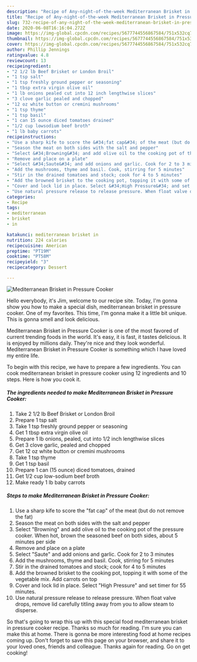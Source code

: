 ```yaml
---
description: "Recipe of Any-night-of-the-week Mediterranean Brisket in Pressure Cooker"
title: "Recipe of Any-night-of-the-week Mediterranean Brisket in Pressure Cooker"
slug: 732-recipe-of-any-night-of-the-week-mediterranean-brisket-in-pressure-cooker
date: 2020-06-08T16:16:04.272Z
image: https://img-global.cpcdn.com/recipes/5677744556867584/751x532cq70/mediterranean-brisket-in-pressure-cooker-recipe-main-photo.jpg
thumbnail: https://img-global.cpcdn.com/recipes/5677744556867584/751x532cq70/mediterranean-brisket-in-pressure-cooker-recipe-main-photo.jpg
cover: https://img-global.cpcdn.com/recipes/5677744556867584/751x532cq70/mediterranean-brisket-in-pressure-cooker-recipe-main-photo.jpg
author: Phillip Jennings
ratingvalue: 4.8
reviewcount: 13
recipeingredient:
- "2 1/2 lb Beef Brisket or London Broil"
- "1 tsp salt"
- "1 tsp freshly ground pepper or seasoning"
- "1 tbsp extra virgin olive oil"
- "1 lb onions pealed cut into 12 inch lengthwise slices"
- "3 clove garlic pealed and chopped"
- "12 oz white button or cremini mushrooms"
- "1 tsp thyme"
- "1 tsp basil"
- "1 can 15 ounce diced tomatoes drained"
- "1/2 cup lowsodium beef broth"
- "1 lb baby carrots"
recipeinstructions:
- "Use a sharp kife to score the &#34;fat cap&#34; of the meat (but do not remove the fat)"
- "Season the meat on both sides with the salt and pepper"
- "Select &#34;Browning&#34; and add olive oil to the cooking pot of the pressure cooker. When hot, brown the seasoned beef on both sides, about 5 minutes per side"
- "Remove and place on a plate"
- "Select &#34;Saute&#34; and add onions and garlic. Cook for 2 to 3 minutes"
- "Add the mushrooms, thyme and basil. Cook, stirring for 5 minutes"
- "Stir in the drained tomatoes and stock; cook for 4 to 5 minutes"
- "Add the browned brisket to the cooking pot, topping it with some of the vegetable mix. Add carrots on top"
- "Cover and lock lid in place. Select &#34;High Pressure&#34; and set timer for 55 minutes."
- "Use natural pressure release to release pressure. When float valve drops, remove lid carefully titling away from you to allow steam to disperse."
categories:
- Recipe
tags:
- mediterranean
- brisket
- in

katakunci: mediterranean brisket in 
nutrition: 224 calories
recipecuisine: American
preptime: "PT19M"
cooktime: "PT58M"
recipeyield: "3"
recipecategory: Dessert

---
```



![Mediterranean Brisket in Pressure Cooker](https://img-global.cpcdn.com/recipes/5677744556867584/751x532cq70/mediterranean-brisket-in-pressure-cooker-recipe-main-photo.jpg)

Hello everybody, it's Jim, welcome to our recipe site. Today, I'm gonna show you how to make a special dish, mediterranean brisket in pressure cooker. One of my favorites. This time, I'm gonna make it a little bit unique. This is gonna smell and look delicious.

Mediterranean Brisket in Pressure Cooker is one of the most favored of current trending foods in the world. It's easy, it is fast, it tastes delicious. It is enjoyed by millions daily. They're nice and they look wonderful. Mediterranean Brisket in Pressure Cooker is something which I have loved my entire life.




To begin with this recipe, we have to prepare a few ingredients. You can cook mediterranean brisket in pressure cooker using 12 ingredients and 10 steps. Here is how you cook it.

<!--inarticleads1-->

##### The ingredients needed to make Mediterranean Brisket in Pressure Cooker:

1. Take 2 1/2 lb Beef Brisket or London Broil
1. Prepare 1 tsp salt
1. Take 1 tsp freshly ground pepper or seasoning
1. Get 1 tbsp extra virgin olive oil
1. Prepare 1 lb onions, pealed, cut into 1/2 inch lengthwise slices
1. Get 3 clove garlic, pealed and chopped
1. Get 12 oz white button or cremini mushrooms
1. Take 1 tsp thyme
1. Get 1 tsp basil
1. Prepare 1 can (15 ounce) diced tomatoes, drained
1. Get 1/2 cup low-sodium beef broth
1. Make ready 1 lb baby carrots




<!--inarticleads2-->

##### Steps to make Mediterranean Brisket in Pressure Cooker:

1. Use a sharp kife to score the &#34;fat cap&#34; of the meat (but do not remove the fat)
1. Season the meat on both sides with the salt and pepper
1. Select &#34;Browning&#34; and add olive oil to the cooking pot of the pressure cooker. When hot, brown the seasoned beef on both sides, about 5 minutes per side
1. Remove and place on a plate
1. Select &#34;Saute&#34; and add onions and garlic. Cook for 2 to 3 minutes
1. Add the mushrooms, thyme and basil. Cook, stirring for 5 minutes
1. Stir in the drained tomatoes and stock; cook for 4 to 5 minutes
1. Add the browned brisket to the cooking pot, topping it with some of the vegetable mix. Add carrots on top
1. Cover and lock lid in place. Select &#34;High Pressure&#34; and set timer for 55 minutes.
1. Use natural pressure release to release pressure. When float valve drops, remove lid carefully titling away from you to allow steam to disperse.




So that's going to wrap this up with this special food mediterranean brisket in pressure cooker recipe. Thanks so much for reading. I'm sure you can make this at home. There is gonna be more interesting food at home recipes coming up. Don't forget to save this page on your browser, and share it to your loved ones, friends and colleague. Thanks again for reading. Go on get cooking!
